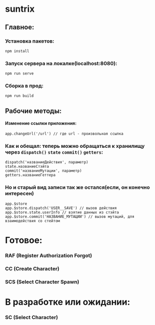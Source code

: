 # suntrix

## Главное:
### Установка пакетов:
```
npm install
```

### Запуск сервера на локалке(localhost:8080):
```
npm run serve
```

### Сборка в прод:
```
npm run build
```

## Рабочие методы:

#### Изменение ссылки приложения:
```
app.changeUrl('/url') // где url - произвольная ссылка
```

### Как и обещал: теперь можно обращаться к хранилищу через  ```dispatch()``` ```state``` ```commit()``` ```getters```:
```
dispatch('названиеДействия', параметр)
state.названиеСтэйта
commit('названиеМутации', параметр)
getters.названиеГеттера
```

### Но и старый вид записи так же остался(если, он конечно интересен)
```
app.$store
app.$store.dispatch('USER__SAVE') // вызов действия
app.$store.state.userInfo // взятие данных из стэйта
app.$store.commit('НАЗВАНИЕ_МУТАЦИИ') // вызов мутаций, для взаимодействия со стейтом
```

# Готовое:
 ### RAF (Register Authorization Forgot)
 ### CC (Create Character)
 ### SCS (Select Character Spawn)

# В разработке или ожидании:
 ### SC (Select Character)

